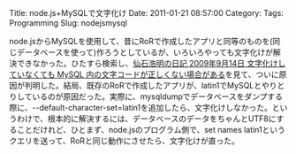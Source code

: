 Title: node.js+MySQLで文字化け
Date: 2011-01-21 08:57:00
Category: 
Tags: Programming
Slug: nodejsmysql

node.jsからMySQLを使用して、昔にRoRで作成したアプリと同等のものを(同じデータベースを使って)作ろうとしているが、いろいろやっても文字化けが解決できなかった。ひたすら検索し、<a href="http://www.gcd.org/blog/2009/09/177/">仙石浩明の日記  2009年9月14日 文字化けしていなくても MySQL 内の文字コードが正しくない場合がある</a>を見て、ついに原因が判明した。結局、既存のRoRで作成したアプリが、latin1でMySQLとやりとりしているのが原因だった。実際に、mysqldumpでデータベースをダンプする際に、--default-character-set=latin1を追加したら、文字化けしなかった。というわけで、根本的に解決するには、データベースのデータをちゃんとUTF8にすることだけれど、ひとまず、node.jsのプログラム側で、set names latin1というクエリを送って、RoRと同じ動作にさせたら、文字化けが直った。
